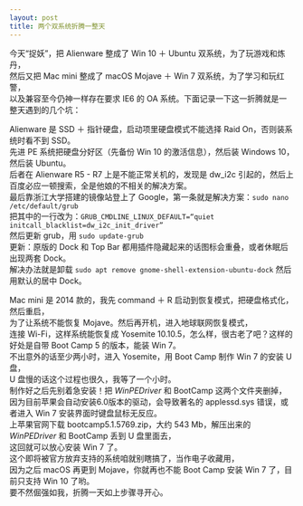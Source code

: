 ```yaml
---
layout: post
title: 两个双系统折腾一整天
---
```


今天“捉妖”，把 Alienware 整成了 Win 10 ＋ Ubuntu 双系统，为了玩游戏和炼丹，  
然后又把 Mac mini 整成了 macOS Mojave ＋ Win 7 双系统，为了学习和玩红警，  
以及兼容至今仍神一样存在要求 IE6 的 OA 系统。下面记录一下这一折腾就是一整天遇到的几个坑：  

Alienware 是 SSD ＋ 指针硬盘，启动项里硬盘模式不能选择 Raid On，否则装系统时看不到 SSD。  
先进 PE 系统把硬盘分好区（先备份 Win 10 的激活信息），然后装 Windows 10，然后装 Ubuntu。  
后者在 Alienware R5 - R7 上是不能正常关机的，发现是 dw_i2c 引起的，然后上百度必应一顿搜索，全是他娘的不相关的解决方案。  
最后靠浙江大学搭建的镜像站登上了 Google，第一条就是解决方案：```sudo nano /etc/default/grub```  
把其中的一行改为：```GRUB_CMDLINE_LINUX_DEFAULT=“quiet initcall_blacklist=dw_i2c_init_driver”```  
然后更新 grub，用 ```sudo update-grub```  
更新：原版的 Dock 和 Top Bar 都用插件隐藏起来的话图标会重叠，或者休眠后出现两套 Dock。  
解决办法就是卸载 ```sudo apt remove gnome-shell-extension-ubuntu-dock```  然后用默认的居中 Dock。  

Mac mini 是 2014 款的，我先 command ＋ R 启动到恢复模式，把硬盘格式化，然后重启，  
为了让系统不能恢复 Mojave。然后再开机，进入地球联网恢复模式，  
连接 Wi-Fi，这样系统能恢复成 Yosemite 10.10.5，怎么样，很古老了吧？这样的好处是自带 Boot Camp 5 的版本，能装 Win 7。  
不出意外的话至少两小时，进入 Yosemite，用 Boot Camp 制作 Win 7 的安装 U 盘，  
U 盘慢的话这个过程也很久，我等了一个小时。  
制作好之后先别着急安装！把 $WinPEDriver$ 和 BootCamp 这两个文件夹删掉，  
因为目前苹果会自动安装6.0版本的驱动，会导致著名的 applessd.sys 错误，或者进入 Win 7 安装界面时键盘鼠标无反应。  
上苹果官网下载 bootcamp5.1.5769.zip，大约 543 Mb，解压出来的 $WinPEDriver$ 和 BootCamp 丢到 U 盘里面去，  
这回就可以放心安装 Win 7 了。  
这个即将被官方放弃支持的系统咱就别瞎搞了，当作电子收藏用，  
因为之后 macOS 再更到 Mojave，你就再也不能 Boot Camp 安装 Win 7 了，目前只支持 Win 10 了哟。  
要不然倔强如我，折腾一天如上步骤寻开心。  
